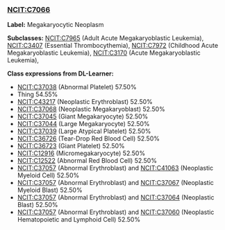 
### [NCIT:C7066](http://purl.obolibrary.org/obo/NCIT_C7066)
**Label:** Megakaryocytic Neoplasm

**Subclasses:** [NCIT:C7965](http://purl.obolibrary.org/obo/NCIT_C7965) (Adult Acute Megakaryoblastic Leukemia), [NCIT:C3407](http://purl.obolibrary.org/obo/NCIT_C3407) (Essential Thrombocythemia), [NCIT:C7972](http://purl.obolibrary.org/obo/NCIT_C7972) (Childhood Acute Megakaryoblastic Leukemia), [NCIT:C3170](http://purl.obolibrary.org/obo/NCIT_C3170) (Acute Megakaryoblastic Leukemia), 

**Class expressions from DL-Learner:**

- [NCIT:C37038](http://purl.obolibrary.org/obo/NCIT_C37038) (Abnormal Platelet) 57.50%
- Thing 54.55%
- [NCIT:C43217](http://purl.obolibrary.org/obo/NCIT_C43217) (Neoplastic Erythroblast) 52.50%
- [NCIT:C37068](http://purl.obolibrary.org/obo/NCIT_C37068) (Neoplastic Megakaryoblast) 52.50%
- [NCIT:C37045](http://purl.obolibrary.org/obo/NCIT_C37045) (Giant Megakaryocyte) 52.50%
- [NCIT:C37044](http://purl.obolibrary.org/obo/NCIT_C37044) (Large Megakaryocyte) 52.50%
- [NCIT:C37039](http://purl.obolibrary.org/obo/NCIT_C37039) (Large Atypical Platelet) 52.50%
- [NCIT:C36726](http://purl.obolibrary.org/obo/NCIT_C36726) (Tear-Drop Red Blood Cell) 52.50%
- [NCIT:C36723](http://purl.obolibrary.org/obo/NCIT_C36723) (Giant Platelet) 52.50%
- [NCIT:C12916](http://purl.obolibrary.org/obo/NCIT_C12916) (Micromegakaryocyte) 52.50%
- [NCIT:C12522](http://purl.obolibrary.org/obo/NCIT_C12522) (Abnormal Red Blood Cell) 52.50%
- [NCIT:C37057](http://purl.obolibrary.org/obo/NCIT_C37057) (Abnormal Erythroblast) and [NCIT:C41063](http://purl.obolibrary.org/obo/NCIT_C41063) (Neoplastic Myeloid Cell) 52.50%
- [NCIT:C37057](http://purl.obolibrary.org/obo/NCIT_C37057) (Abnormal Erythroblast) and [NCIT:C37067](http://purl.obolibrary.org/obo/NCIT_C37067) (Neoplastic Myeloid Blast) 52.50%
- [NCIT:C37057](http://purl.obolibrary.org/obo/NCIT_C37057) (Abnormal Erythroblast) and [NCIT:C37064](http://purl.obolibrary.org/obo/NCIT_C37064) (Neoplastic Blast) 52.50%
- [NCIT:C37057](http://purl.obolibrary.org/obo/NCIT_C37057) (Abnormal Erythroblast) and [NCIT:C37060](http://purl.obolibrary.org/obo/NCIT_C37060) (Neoplastic Hematopoietic and Lymphoid Cell) 52.50%



